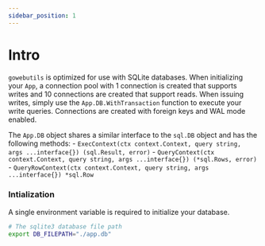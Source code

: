 ```yaml
---
sidebar_position: 1
---
```


# Intro

`gowebutils` is optimized for use with SQLite databases. When initializing your `App`, a connection pool with 1 connection is created that supports writes and 10 connections are created that support reads. When issuing writes, simply use the `App.DB.WithTransaction` function to execute your write queries. Connections are created with foreign keys and WAL mode enabled.

The `App.DB` object shares a similar interface to the `sql.DB` object and has the following methods: - `ExecContext(ctx context.Context, query string, args ...interface{}) (sql.Result, error)` - `QueryContext(ctx context.Context, query string, args ...interface{}) (*sql.Rows, error)` - `QueryRowContext(ctx context.Context, query string, args ...interface{}) *sql.Row`

### Intialization

A single environment variable is required to initialize your database.

```sh
# The sqlite3 database file path
export DB_FILEPATH="./app.db"
```
